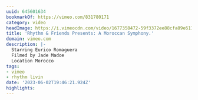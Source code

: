 ```yaml
---
uuid: 645601634
bookmarkOf: https://vimeo.com/831780171
category: video
headImage: https://i.vimeocdn.com/video/1677358472-59f3372ee88cfa89e611642100d52b6679ca9b159f8ce60e5d629db764b243c5-d_295x166
title: 'Rhythm & Friends Presents: A Moroccan Symphony.'
domain: vimeo.com
description: |-
  Starring Eurico Romaguera
  Filmed by Jade Madoe
  Location Morocco
tags:
- vimeo
- rhythm livin
date: '2023-06-02T19:46:21.924Z'
highlights: 
---
```



